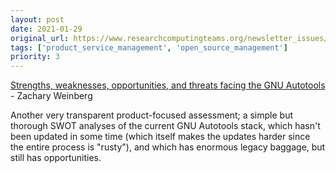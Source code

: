 ```yaml
---
layout: post
date: 2021-01-29
original_url: https://www.researchcomputingteams.org/newsletter_issues/0059
tags: ['product_service_management', 'open_source_management']
priority: 3
---
```


<!-- markdownlint-disable MD033 -->
<!-- markdownlint-disable MD041 -->
<!-- markdownlint-disable MD049 -->

[Strengths, weaknesses, opportunities, and threats facing the GNU Autotools](https://www.owlfolio.org/development/autoconf-swot/) - Zachary Weinberg

Another very transparent product-focused assessment; a simple but thorough SWOT analyses of the current GNU Autotools stack, which hasn't been updated in some time (which itself makes the updates harder since the entire process is "rusty"), and which has enormous legacy baggage, but still has opportunities.